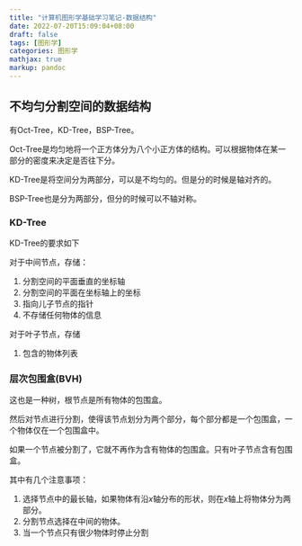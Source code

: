 ```yaml
---
title: "计算机图形学基础学习笔记-数据结构"
date: 2022-07-20T15:09:04+08:00
draft: false
tags: [图形学]
categories: 图形学
mathjax: true
markup: pandoc
---
```


## 不均匀分割空间的数据结构

有Oct-Tree，KD-Tree，BSP-Tree。

Oct-Tree是均匀地将一个正方体分为八个小正方体的结构。可以根据物体在某一部分的密度来决定是否往下分。

KD-Tree是将空间分为两部分，可以是不均匀的。但是分的时候是轴对齐的。

BSP-Tree也是分为两部分，但分的时候可以不轴对称。

### KD-Tree

KD-Tree的要求如下

对于中间节点，存储：

1. 分割空间的平面垂直的坐标轴
2. 分割空间的平面在坐标轴上的坐标
3. 指向儿子节点的指针
4. 不存储任何物体的信息

对于叶子节点，存储

1. 包含的物体列表

### 层次包围盒(BVH)

这也是一种树，根节点是所有物体的包围盒。

然后对节点进行分割，使得该节点划分为两个部分，每个部分都是一个包围盒，一个物体仅在一个包围盒中。

如果一个节点被分割了，它就不再作为含有物体的包围盒。只有叶子节点含有包围盒。

其中有几个注意事项：

1. 选择节点中的最长轴，如果物体有沿$x$轴分布的形状，则在$x$轴上将物体分为两部分。
2. 分割节点选择在中间的物体。
3. 当一个节点只有很少物体时停止分割



